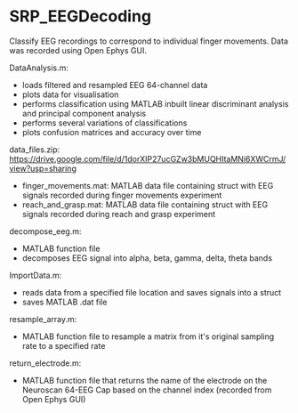 # SRP_EEGDecoding
Classify EEG recordings to correspond to individual finger movements.
Data was recorded using Open Ephys GUI. 


DataAnalysis.m:
- loads filtered and resampled EEG 64-channel data
- plots data for visualisation
- performs classification using MATLAB inbuilt linear discriminant analysis and principal component analysis
- performs several variations of classifications
- plots confusion matrices and accuracy over time

data_files.zip:
https://drive.google.com/file/d/1dorXIP27ucGZw3bMUQHItaMNi6XWCrmJ/view?usp=sharing 
- finger_movements.mat: MATLAB data file containing struct with EEG signals recorded during finger movements experiment
- reach_and_grasp.mat: MATLAB data file containing struct with EEG signals recorded during reach and grasp experiment

decompose_eeg.m:
- MATLAB function file
- decomposes EEG signal into alpha, beta, gamma, delta, theta bands

ImportData.m:
- reads data from a specified file location and saves signals into a struct
- saves MATLAB .dat file 

resample_array.m:
- MATLAB function file to resample a matrix from it's original sampling rate to a specified rate

return_electrode.m:
- MATLAB function file that returns the name of the electrode on the Neuroscan 64-EEG Cap based on the channel index (recorded from Open Ephys GUI)
